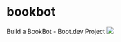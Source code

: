 # bookbot

Build a BookBot - Boot.dev Project
![](https://img.bananas.space/KoXE1/fOZAdOse48.png/raw)
